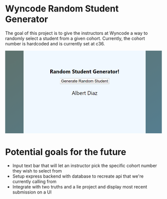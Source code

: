 # Wyncode Random Student Generator

The goal of this project is to give the instructors at Wyncode a way to randomly select a student
from a given cohort. Currently, the cohort number is hardcoded and is currently set at c36. 


![Current Project](/public/WyncodeRandomStudentGeneratorpng.png)

# Potential goals for the future

- Input text bar that will let an instructor pick the specific cohort number they wish to select from
- Setup express backend with database to recreate api that we're currently calling from
- Integrate with two truths and a lie project and display most recent submission on a UI